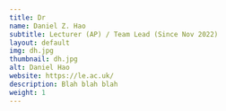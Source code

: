 ```yaml
---
title: Dr
name: Daniel Z. Hao
subtitle: Lecturer (AP) / Team Lead (Since Nov 2022)
layout: default
img: dh.jpg
thumbnail: dh.jpg
alt: Daniel Hao
website: https://le.ac.uk/
description: Blah blah blah
weight: 1
---
```


